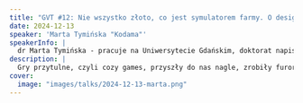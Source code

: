```yaml
---
title: "GVT #12: Nie wszystko złoto, co jest symulatorem farmy. O designie cozy gier i cozy designie w ogóle"
date: 2024-12-13
speaker: 'Marta Tymińska "Kodama"'
speakerInfo: |
  dr Marta Tymińska - pracuje na Uniwersytecie Gdańskim, doktorat napisała o relacji człowiek-awatar w grach cyfrowych, obecnie zajmuje się grami przytulnymi, uczeniem projektowania gier, współautorka (z Piotrem Qlą Milewskim) pierwszego polskiego podręcznika do projektowania gier. Oprócz tego współorganizuje konwent Pasja Minicon w Gdyni i występuje na kanale Dobra, Rzucaj!, gdzie gra w erpegi.
description: |
  Gry przytulne, czyli cozy games, przyszły do nas nagle, zrobiły furorę i kompletnie zalały rynek. Podczas tej prezentacji spróbujemy wspólnie ustalić, czym są przytulne gry, odpowiemy sobie na pytanie, jak je projektować oraz przyjrzymy się temu idei cozy designu.
cover:
  image: "images/talks/2024-12-13-marta.png"
---
```

